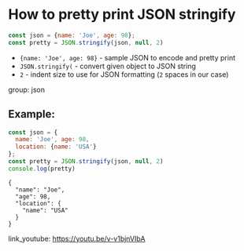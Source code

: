 # How to pretty print JSON stringify

```js
const json = {name: 'Joe', age: 98};
const pretty = JSON.stringify(json, null, 2)
```

- `{name: 'Joe', age: 98}` - sample JSON to encode and pretty print
- `JSON.stringify(` - convert given object to JSON string
- `2` - indent size to use for JSON formatting (`2` spaces in our case)

group: json

## Example: 
```js
const json = {
  name: 'Joe', age: 98,
  location: {name: 'USA'}
};
const pretty = JSON.stringify(json, null, 2)
console.log(pretty)
```
```
{
  "name": "Joe",
  "age": 98,
  "location": {
    "name": "USA"
  }
}

```

link_youtube: https://youtu.be/v-v1bjnVIbA
